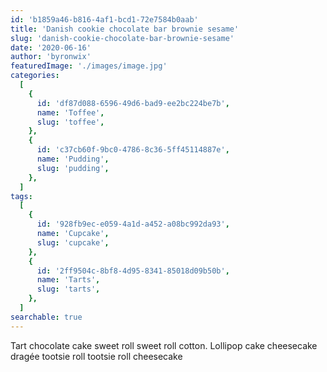 ```yaml
---
id: 'b1859a46-b816-4af1-bcd1-72e7584b0aab'
title: 'Danish cookie chocolate bar brownie sesame'
slug: 'danish-cookie-chocolate-bar-brownie-sesame'
date: '2020-06-16'
author: 'byronwix'
featuredImage: './images/image.jpg'
categories:
  [
    {
      id: 'df87d088-6596-49d6-bad9-ee2bc224be7b',
      name: 'Toffee',
      slug: 'toffee',
    },
    {
      id: 'c37cb60f-9bc0-4786-8c36-5ff45114887e',
      name: 'Pudding',
      slug: 'pudding',
    },
  ]
tags:
  [
    {
      id: '928fb9ec-e059-4a1d-a452-a08bc992da93',
      name: 'Cupcake',
      slug: 'cupcake',
    },
    {
      id: '2ff9504c-8bf8-4d95-8341-85018d09b50b',
      name: 'Tarts',
      slug: 'tarts',
    },
  ]
searchable: true
---
```


Tart chocolate cake sweet roll sweet roll cotton. Lollipop cake cheesecake
dragée tootsie roll tootsie roll cheesecake
